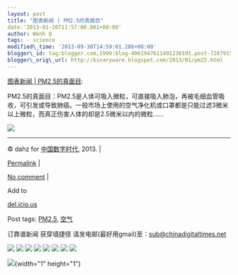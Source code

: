 ```yaml
--- 
layout: post 
title: "图表新闻 | PM2.5的真面目" 
date:'2013-01-26T11:57:00.001+08:00' 
author: Wenh Q
tags: - science
modified\_time: '2013-09-30T14:59:01.286+08:00' 
blogger\_id: tag:blogger.com,1999:blog-4961947611491238191.post-7287915785135765930
blogger\_orig\_url: http://binaryware.blogspot.com/2013/01/pm25.html
---
```

[图表新闻 |
PM2.5的真面目](http://feedproxy.google.com/~r/chinagfwblog/~3/OnCQ4POVRDY/):

PM2.5的真面目：PM2.5是人体可吸入微粒，可直接吸入肺泡，再被毛细血管吸收，可引发或导致肺癌。一般市场上使用的空气净化机或口罩都是只能过滤3微米以上微粒，而真正伤害人体的却是2.5微米以内的微粒……

![](http://i0.itc.cn/20130114/82e_343b4207_0272_4e2a_dcac_9f406477006a_1.jpg)


------------------------------------------------------------------------

© dahz for [中国数字时代](https://caonima.biz/chinese), 2013. |

[Permalink](https://caonima.biz/chinese/2013/01/%e5%9b%be%e8%a1%a8%e6%96%b0%e9%97%bb-pm2-5%e7%9a%84%e7%9c%9f%e9%9d%a2%e7%9b%ae/)
|

[No
comment](https://caonima.biz/chinese/2013/01/%e5%9b%be%e8%a1%a8%e6%96%b0%e9%97%bb-pm2-5%e7%9a%84%e7%9c%9f%e9%9d%a2%e7%9b%ae/#comments)
|

Add to

[del.icio.us](http://del.icio.us/post?url=https://caonima.biz/chinese/2013/01/%e5%9b%be%e8%a1%a8%e6%96%b0%e9%97%bb-pm2-5%e7%9a%84%e7%9c%9f%e9%9d%a2%e7%9b%ae/&title=%E5%9B%BE%E8%A1%A8%E6%96%B0%E9%97%BB%20%7C%20PM2.5%E7%9A%84%E7%9C%9F%E9%9D%A2%E7%9B%AE)





Post tags:
[PM2.5](https://caonima.biz/chinese/tag/pm2-5/?category=10466),
[空气](https://caonima.biz/chinese/tag/%e7%a9%ba%e6%b0%94/?category=10466)



订靠谱新闻 获穿墙捷径
请发电邮(最好用gmail)至：sub@chinadigitaltimes.net





<div>

[![](http://feeds.feedburner.com/~ff/chinagfwblog?d=yIl2AUoC8zA)](http://feeds.feedburner.com/~ff/chinagfwblog?a=OnCQ4POVRDY:FxJ8fNhZ56E:yIl2AUoC8zA)
[![](http://feeds.feedburner.com/~ff/chinagfwblog?i=OnCQ4POVRDY:FxJ8fNhZ56E:-BTjWOF_DHI)](http://feeds.feedburner.com/~ff/chinagfwblog?a=OnCQ4POVRDY:FxJ8fNhZ56E:-BTjWOF_DHI)
[![](http://feeds.feedburner.com/~ff/chinagfwblog?i=OnCQ4POVRDY:FxJ8fNhZ56E:F7zBnMyn0Lo)](http://feeds.feedburner.com/~ff/chinagfwblog?a=OnCQ4POVRDY:FxJ8fNhZ56E:F7zBnMyn0Lo)
[![](http://feeds.feedburner.com/~ff/chinagfwblog?i=OnCQ4POVRDY:FxJ8fNhZ56E:V_sGLiPBpWU)](http://feeds.feedburner.com/~ff/chinagfwblog?a=OnCQ4POVRDY:FxJ8fNhZ56E:V_sGLiPBpWU)
[![](http://feeds.feedburner.com/~ff/chinagfwblog?d=qj6IDK7rITs)](http://feeds.feedburner.com/~ff/chinagfwblog?a=OnCQ4POVRDY:FxJ8fNhZ56E:qj6IDK7rITs)
[![](http://feeds.feedburner.com/~ff/chinagfwblog?d=l6gmwiTKsz0)](http://feeds.feedburner.com/~ff/chinagfwblog?a=OnCQ4POVRDY:FxJ8fNhZ56E:l6gmwiTKsz0)
[![](http://feeds.feedburner.com/~ff/chinagfwblog?i=OnCQ4POVRDY:FxJ8fNhZ56E:gIN9vFwOqvQ)](http://feeds.feedburner.com/~ff/chinagfwblog?a=OnCQ4POVRDY:FxJ8fNhZ56E:gIN9vFwOqvQ)
[![](http://feeds.feedburner.com/~ff/chinagfwblog?d=TzevzKxY174)](http://feeds.feedburner.com/~ff/chinagfwblog?a=OnCQ4POVRDY:FxJ8fNhZ56E:TzevzKxY174)

</div>

![](http://feeds.feedburner.com/~r/chinagfwblog/~4/OnCQ4POVRDY){width="1"
height="1"}
